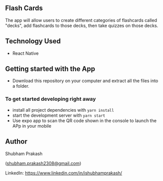 ## Flash Cards

The app will allow users to create different categories of flashcards called "decks", add flashcards to those decks, then take quizzes on those decks.

## Technology Used

* React Native

## Getting started with the App

* Download this repository on your computer and extract all the files into a folder.

### To get started developing right away

* install all project dependencies with `yarn install`
* start the development server with `yarn start`
* Use expo app to scan the QR code shown in the console to launch the APp in your mobile



## Author

Shubham Prakash

(shubham.prakash2308@gmail.com)

LinkedIn: https://www.linkedin.com/in/ishubhamprakash/